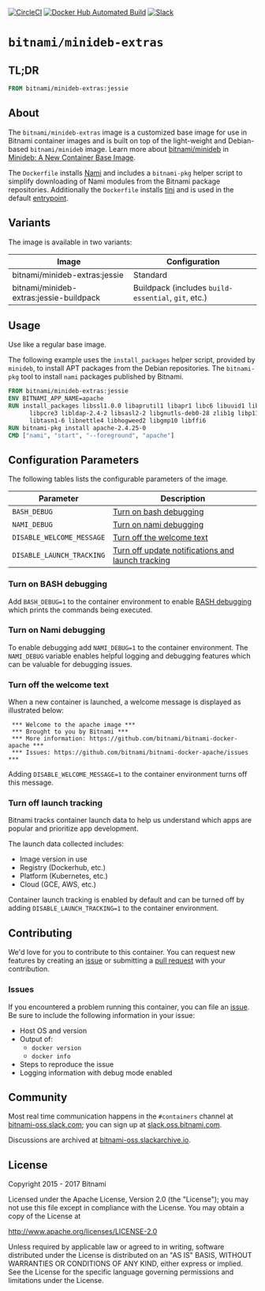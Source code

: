 [![CircleCI](https://circleci.com/gh/bitnami/minideb-extras/tree/master.svg?style=shield)](https://circleci.com/gh/bitnami/minideb-extras/tree/master)
[![Docker Hub Automated Build](http://container.checkforupdates.com/badges/bitnami/minideb-extras)](https://hub.docker.com/r/bitnami/minideb-extras/)
[![Slack](http://slack.oss.bitnami.com/badge.svg)](http://slack.oss.bitnami.com)

# `bitnami/minideb-extras`

## TL;DR

```dockerfile
FROM bitnami/minideb-extras:jessie
```

## About

The `bitnami/minideb-extras` image is a customized base image for use in Bitnami container images and is built on top of the light-weight and Debian-based `bitnami/minideb` image. Learn more about [bitnami/minideb](https://github.com/bitnami/minideb) in [Minideb: A New Container Base Image](https://engineering.bitnami.com/2016/11/02/minideb-a-new-container-base-image.html).

The `Dockerfile` installs [Nami](https://github.com/bitnami/nami) and includes a `bitnami-pkg` helper script to simplify downloading of Nami modules from the Bitnami package repositories. Additionally the `Dockerfile` installs [tini](https://github.com/krallin/tini)  and is used in the default [entrypoint](../../blob/master/rootfs/entrypoint.sh).

## Variants

The image is available in two variants:

|                  Image                  |                    Configuration                    |
|-----------------------------------------|-----------------------------------------------------|
| bitnami/minideb-extras:jessie           | Standard                                            |
| bitnami/minideb-extras:jessie-buildpack | Buildpack (includes `build-essential`, `git`, etc.) |

## Usage

Use like a regular base image.

The following example uses the `install_packages` helper script, provided by `minideb`, to install APT packages from the Debian repositories. The `bitnami-pkg` tool to install `nami` packages published by Bitnami.

```dockerfile
FROM bitnami/minideb-extras:jessie
ENV BITNAMI_APP_NAME=apache
RUN install_packages libssl1.0.0 libaprutil1 libapr1 libc6 libuuid1 libexpat1 \
      libpcre3 libldap-2.4-2 libsasl2-2 libgnutls-deb0-28 zlib1g libp11-kit0 \
      libtasn1-6 libnettle4 libhogweed2 libgmp10 libffi6
RUN bitnami-pkg install apache-2.4.25-0
CMD ["nami", "start", "--foreground", "apache"]
```

## Configuration Parameters

The following tables lists the configurable parameters of the image.

|         Parameter         |                                  Description                                   |
|---------------------------|--------------------------------------------------------------------------------|
| `BASH_DEBUG`              | [Turn on bash debugging](#turn-on-bash-debugging)                              |
| `NAMI_DEBUG`              | [Turn on nami debugging](#turn-on-nami-debugging)                              |
| `DISABLE_WELCOME_MESSAGE` | [Turn off the welcome text](#turn-off-the-welcome-text)                        |
| `DISABLE_LAUNCH_TRACKING` | [Turn off update notifications and launch tracking](#turn-off-launch-tracking) |

### Turn on BASH debugging

Add `BASH_DEBUG=1` to the container environment to enable [BASH debugging](http://wiki.bash-hackers.org/scripting/debuggingtips#use_shell_debug_output) which prints the commands being executed.

### Turn on Nami debugging

To enable debugging add `NAMI_DEBUG=1` to the container environment. The `NAMI_DEBUG` variable enables helpful logging and debugging features which can be valuable for debugging issues.

### Turn off the welcome text

When a new container is launched, a welcome message is displayed as illustrated below:

```console
 *** Welcome to the apache image ***
 *** Brought to you by Bitnami ***
 *** More information: https://github.com/bitnami/bitnami-docker-apache ***
 *** Issues: https://github.com/bitnami/bitnami-docker-apache/issues ***
```

Adding `DISABLE_WELCOME_MESSAGE=1` to the container environment turns off this message.

### Turn off launch tracking

Bitnami tracks container launch data to help us understand which apps are popular and prioritize app development.

The launch data collected includes:

  - Image version in use
  - Registry (Dockerhub, etc.)
  - Platform (Kubernetes, etc.)
  - Cloud (GCE, AWS, etc.)

Container launch tracking is enabled by default and can be turned off by adding `DISABLE_LAUNCH_TRACKING=1` to the container environment.

## Contributing

We'd love for you to contribute to this container. You can request new features by creating an [issue](../../issues/new) or submitting a [pull request](../../issues/pull) with your contribution.

### Issues

If you encountered a problem running this container, you can file an [issue](../../issues/new). Be sure to include the following information in your issue:

- Host OS and version
- Output of:
  + `docker version`
  + `docker info`
- Steps to reproduce the issue
- Logging information with debug mode enabled

## Community

Most real time communication happens in the `#containers` channel at [bitnami-oss.slack.com](http://bitnami-oss.slack.com); you can sign up at [slack.oss.bitnami.com](http://slack.oss.bitnami.com).

Discussions are archived at [bitnami-oss.slackarchive.io](https://bitnami-oss.slackarchive.io).

## License

Copyright 2015 - 2017 Bitnami

Licensed under the Apache License, Version 2.0 (the "License");
you may not use this file except in compliance with the License.
You may obtain a copy of the License at

http://www.apache.org/licenses/LICENSE-2.0

Unless required by applicable law or agreed to in writing, software
distributed under the License is distributed on an "AS IS" BASIS,
WITHOUT WARRANTIES OR CONDITIONS OF ANY KIND, either express or implied.
See the License for the specific language governing permissions and
limitations under the License.

